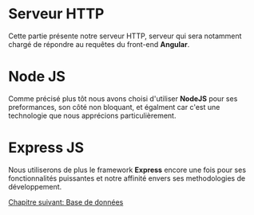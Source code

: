 # Serveur HTTP

Cette partie présente notre serveur HTTP, serveur qui sera notamment chargé de répondre au requêtes du front-end **Angular**.

# Node JS

Comme précisé plus tôt nous avons choisi d'utiliser **NodeJS** pour ses preformances, son côté non bloquant, et égalment car c'est une technologie que nous apprécions particulièrement.

# Express JS

Nous utiliserons de plus le framework **Express** encore une fois pour ses fonctionnalités puissantes et notre affinité envers ses methodologies de développement.

<a href="{{ site.baseUrl }}back-end/database/" class="btn btn-green">Chapitre suivant: Base de données</a>
